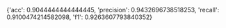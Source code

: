 {'acc': 0.9044444444444445, 'precision': 0.9432696738518253, 'recall': 0.9100474214582098, 'f1': 0.9263607793840352}
